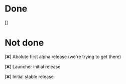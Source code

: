 # Done 

[]

# Not done

[❌] Abolute first alpha release (we're trying to get there)

[❌] Launcher initial release

[❌] Initial stable release
